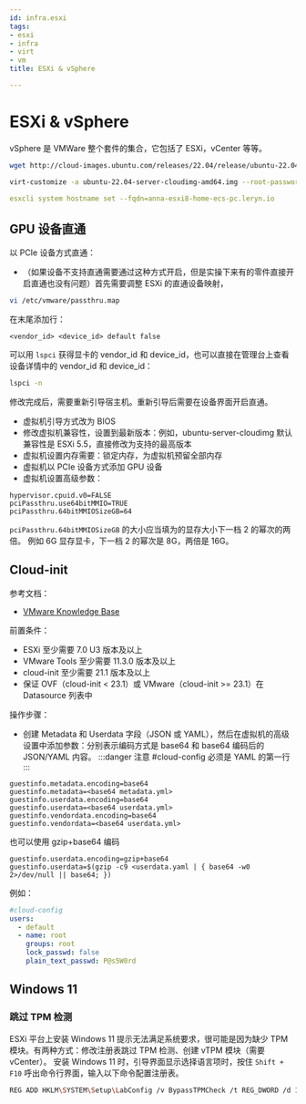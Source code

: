 ```yaml
---
id: infra.esxi
tags:
- esxi
- infra
- virt
- vm
title: ESXi & vSphere

---
```



# ESXi & vSphere
vSphere 是 VMWare 整个套件的集合，它包括了 ESXi，vCenter 等等。
```bash
wget http://cloud-images.ubuntu.com/releases/22.04/release/ubuntu-22.04-server-cloudimg-amd64.img

virt-customize -a ubuntu-22.04-server-cloudimg-amd64.img --root-password password:ubuntu
```
```yaml
esxcli system hostname set --fqdn=anna-esxi8-home-ecs-pc.leryn.io
```


## GPU 设备直通
以 PCIe 设备方式直通：

- （如果设备不支持直通需要通过这种方式开启，但是实操下来有的零件直接开启直通也没有问题）首先需要调整 ESXi 的直通设备映射，
```bash
vi /etc/vmware/passthru.map
```
在末尾添加行：
```
<vendor_id> <device_id> default false
```
可以用 `lspci` 获得显卡的 vendor_id 和 device_id，也可以直接在管理台上查看设备详情中的 vendor_id 和 device_id：
```bash
lspci -n
```
修改完成后，需要重新引导宿主机。重新引导后需要在设备界面开启直通。

- 虚拟机引导方式改为 BIOS
- 修改虚拟机兼容性，设置到最新版本：例如，ubuntu-server-cloudimg 默认兼容性是 ESXi 5.5，直接修改为支持的最高版本
- 虚拟机设置内存需要：锁定内存，为虚拟机预留全部内存
- 虚拟机以 PCIe 设备方式添加 GPU 设备
- 虚拟机设置高级参数：
```properties
hypervisor.cpuid.v0=FALSE
pciPassthru.use64bitMMIO=TRUE
pciPassthru.64bitMMIOSizeGB=64
```
`pciPassthru.64bitMMIOSizeGB` 的大小应当填为的显存大小下一档 2 的幂次的两倍。
例如 6G 显存显卡，下一档 2 的幂次是 8G，两倍是 16G。


## Cloud-init
参考文档：

- [VMware Knowledge Base](https://kb.vmware.com/s/article/82250)

前置条件：

- ESXi 至少需要 7.0 U3 版本及以上
- VMware Tools 至少需要 11.3.0 版本及以上
- cloud-init 至少需要 21.1 版本及以上
- 保证 OVF（cloud-init < 23.1）或 VMware（cloud-init >= 23.1）在 Datasource 列表中

操作步骤：

- 创建 Metadata 和 Userdata 字段（JSON 或 YAML），然后在虚拟机的高级设置中添加参数：分别表示编码方式是 base64 和 base64 编码后的 JSON/YAML 内容。
:::danger
注意  #cloud-config 必须是 YAML 的第一行
:::
```properties
guestinfo.metadata.encoding=base64
guestinfo.metadata=<base64 metadata.yml>
guestinfo.userdata.encoding=base64
guestinfo.userdata=<base64 userdata.yml>
guestinfo.vendordata.encoding=base64
guestinfo.vendordata=<base64 userdata.yml>
```
也可以使用 gzip+base64 编码
```properties
guestinfo.userdata.encoding=gzip+base64
guestinfo.userdata=$(gzip -c9 <userdata.yaml | { base64 -w0 2>/dev/null || base64; })
```
例如：
```yaml
#cloud-config
users:
  - default
  - name: root
    groups: root
    lock_passwd: false
    plain_text_passwd: P@s5W0rd
```


## Windows 11


### 跳过 TPM 检测
ESXi 平台上安装 Windows 11 提示无法满足系统要求，很可能是因为缺少 TPM 模块。有两种方式：修改注册表跳过 TPM 检测、创建 vTPM 模块（需要 vCenter）。
安装 Windows 11 时，引导界面显示选择语言项时，按住 `Shift + F10` 呼出命令行界面，输入以下命令配置注册表。
```bash
REG ADD HKLM\SYSTEM\Setup\LabConfig /v BypassTPMCheck /t REG_DWORD /d 1
```
